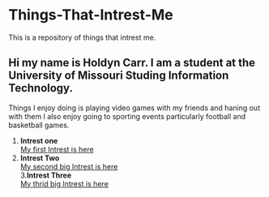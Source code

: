 # Things-That-Intrest-Me
This is a repository of things that intrest me.
## Hi my name is Holdyn Carr. I am a student at the University of Missouri Studing Information Technology. 
Things I enjoy doing is playing video games with my friends and haning out with them I also enjoy going to sporting events particularly football and basketball games.
1. **Intrest one**  
  [My first Intrest is here](Intrest1.md) 
2. **Intrest Two**  
   [My second big Intrest is here](Intrest2.md)  
3.**Intrest Three**  
   [My thrid big Intrest is here](Intrest3.md)
